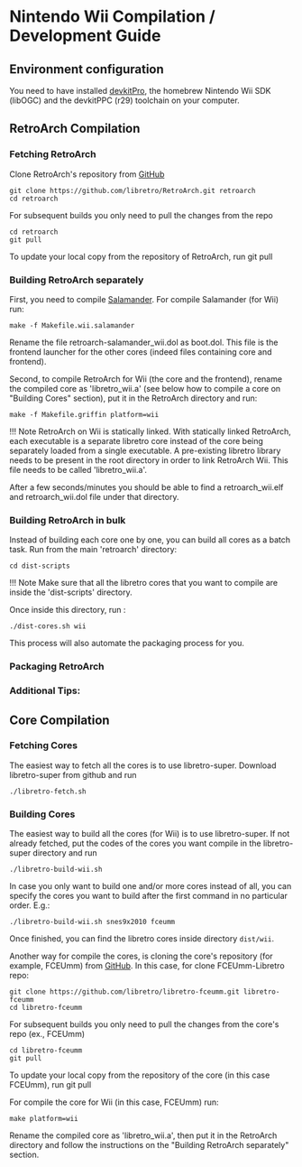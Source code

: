 # Nintendo Wii Compilation / Development Guide

## Environment configuration

You need to have installed [devkitPro](https://github.com/devkitPro/installer/releases), the homebrew Nintendo Wii SDK (libOGC) and the devkitPPC (r29) toolchain on your computer.

## RetroArch Compilation

### Fetching RetroArch

Clone RetroArch's repository from [GitHub](https://github.com/libretro/RetroArch)

    git clone https://github.com/libretro/RetroArch.git retroarch
    cd retroarch

For subsequent builds you only need to pull the changes from the repo

    cd retroarch
    git pull

To update your local copy from the repository of RetroArch, run git pull

### Building RetroArch separately

First, you need to compile [Salamander](../glossary.md#salamander).
For compile Salamander (for Wii) run:

    make -f Makefile.wii.salamander

Rename the file retroarch-salamander_wii.dol as boot.dol. This file is the frontend launcher for the other cores (indeed files containing core and frontend).

Second, to compile RetroArch for Wii (the core and the frontend), rename the compiled core as 'libretro_wii.a' (see below how to compile a core on "Building Cores" section), put it in the RetroArch directory and run:

    make -f Makefile.griffin platform=wii

!!! Note
    RetroArch on Wii is statically linked. With statically linked RetroArch, each executable is a separate libretro core instead of the core being separately loaded from a single executable. A pre-existing libretro library needs to be present in the root directory in order to link RetroArch Wii. This file needs to be called 'libretro_wii.a'.

After a few seconds/minutes you should be able to find a retroarch_wii.elf and retroarch_wii.dol file under that directory.

### Building RetroArch in bulk

Instead of building each core one by one, you can build all cores as a batch task. Run from the main 'retroarch' directory:

    cd dist-scripts

!!! Note
    Make sure that all the libretro cores that you want to compile are inside the 'dist-scripts' directory.

Once inside this directory, run :

    ./dist-cores.sh wii

This process will also automate the packaging process for you.

### Packaging RetroArch


### Additional Tips:

## Core Compilation

### Fetching Cores

The easiest way to fetch all the cores is to use libretro-super. Download libretro-super from github and run

    ./libretro-fetch.sh

### Building Cores

The easiest way to build all the cores (for Wii) is to use libretro-super. If not already fetched, put the codes of the cores you want compile in the libretro-super directory and run

    ./libretro-build-wii.sh

In case you only want to build one and/or more cores instead of all, you can specify the cores you want to build after the first command in no particular order. E.g.:

    ./libretro-build-wii.sh snes9x2010 fceumm

Once finished, you can find the libretro cores inside directory `dist/wii`.

Another way for compile the cores, is cloning the core's repository (for example, FCEUmm) from [GitHub](https://github.com/orgs/libretro/repositories).
In this case, for clone FCEUmm-Libretro repo:

    git clone https://github.com/libretro/libretro-fceumm.git libretro-fceumm
    cd libretro-fceumm

For subsequent builds you only need to pull the changes from the core's repo (ex., FCEUmm)

    cd libretro-fceumm
    git pull

To update your local copy from the repository of the core (in this case FCEUmm), run git pull

For compile the core for Wii (in this case, FCEUmm) run:

    make platform=wii

Rename the compiled core as 'libretro_wii.a', then put it in the RetroArch directory and follow the instructions on the "Building RetroArch separately" section.
